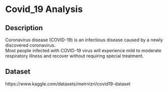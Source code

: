 # Covid_19 Analysis

<h2>Description</h2>
<p> Coronavirus disease (COVID-19) is an infectious disease caused by a newly discovered coronavirus.<br> Most people infected with COVID-19 virus will experience mild to moderate respiratory illness and recover without requiring special treatment.</p>
<h2>Dataset</h2>
<p>https://www.kaggle.com/datasets/meirnizri/covid19-dataset </p>
